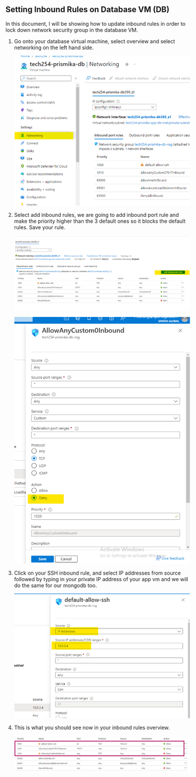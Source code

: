 
## Setting Inbound Rules on Database VM (DB)

In this document, I will be showing how to update inbound rules in order to lock down network security group in the database VM.

1) Go onto your database virtual machine, select overview and select networking on the left hand side.
   
   ![Alt text](images/select_networking.png)

2) Select add inbound rules, we are going to add inbound port rule and make the priority higher than the 3 default ones so it blocks the default rules. Save your rule.
   
   ![Alt text](images/add_inbound_port_rule.png)

   ![Alt text](images/deny_port.png)

3) Click on your SSH inbound rule, and select IP addresses from source followed by typing in your private IP address of your app vm and we will do the same for our mongodb too. 
   
    ![Alt text](images/ssh_rule.png)

4) This is what you should see now in your inbound rules overview. 
   
   ![Alt text](images/inbound_port_rules.png)

